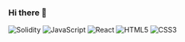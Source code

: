 ### Hi there 👋

<img alt="Solidity" src ="https://img.shields.io/badge/Solidity-black.svg?&style=for-the-badge&logo=Solidity&logoColor=white"/>
<img alt="JavaScript" src ="https://img.shields.io/badge/JavaScript-yellow.svg?&style=for-the-badge&logo=JavaScript&logoColor=white"/>
<img alt="React" src ="https://img.shields.io/badge/React-blue.svg?&style=for-the-badge&logo=React&logoColor=white"/>
<img alt="HTML5" src ="https://img.shields.io/badge/HTML5-white.svg?&style=for-the-badge&logo=HTML5&logoColor=orange"/>
<img alt="CSS3" src ="https://img.shields.io/badge/CSS3-white.svg?&style=for-the-badge&logo=CSS3&logoColor=white"/>

<!--
**woojinShim/woojinShim** is a ✨ _special_ ✨ repository because its `README.md` (this file) appears on your GitHub profile.

Here are some ideas to get you started:

- 🔭 I’m currently working on ...
- 🌱 I’m currently learning ...
- 👯 I’m looking to collaborate on ...
- 🤔 I’m looking for help with ...
- 💬 Ask me about ...
- 📫 How to reach me: ...
- 😄 Pronouns: ...
- ⚡ Fun fact: ...
-->

